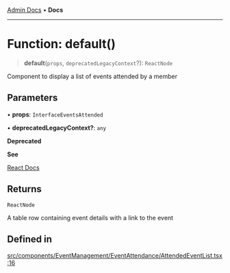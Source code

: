 [Admin Docs](/) • **Docs**

***

# Function: default()

> **default**(`props`, `deprecatedLegacyContext`?): `ReactNode`

Component to display a list of events attended by a member

## Parameters

• **props**: `InterfaceEventsAttended`

• **deprecatedLegacyContext?**: `any`

**Deprecated**

**See**

[React Docs](https://legacy.reactjs.org/docs/legacy-context.html#referencing-context-in-lifecycle-methods)

## Returns

`ReactNode`

A table row containing event details with a link to the event

## Defined in

[src/components/EventManagement/EventAttendance/AttendedEventList.tsx:16](https://github.com/PalisadoesFoundation/talawa-admin/blob/main/src/components/EventManagement/EventAttendance/AttendedEventList.tsx#L16)

